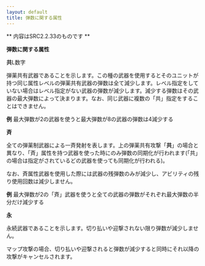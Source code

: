 ```yaml
---
layout: default
title: 弾数に関する属性
---
```

** 内容はSRC2.2.33のものです **

**弾数に関する属性**

**共**L数字

弾薬共有武器であることを示します。この種の武器を使用するとそのユニットが持つ同じ属性レベルの弾薬共有武器の弾数は全て減少します。レベル指定をしていない場合はレベル指定がない武器の弾数が減少します。減少する弾数はその武器の最大弾数によって決まります。なお、同じ武器に複数の「共」指定をすることはできません。

**例** 最大弾数が2の武器を使うと最大弾数が8の武器の弾数は4減少する

**斉**

全ての弾薬制武器による一斉発射を表します。上の弾薬共有攻撃「**共**」の場合と異なり、「斉」属性を持つ武器を使った時にのみ弾数の同期化が行われます(「共」の場合は指定がされているどの武器を使っても同期化が行われる)。

なお、斉属性武器を使用した際には武器の残弾数のみが減少し、アビリティの残り使用回数は減少しません。

**例** 最大弾数が2の「斉」武器を使うと全ての武器の弾数がそれぞれ最大弾数の半分だけ減少する

**永**

永続武器であることを示します。切り払いや迎撃されない限り弾数が減少しません。

マップ攻撃の場合、切り払いや迎撃されると弾数が減少すると同時にそれ以降の攻撃がキャンセルされます。
